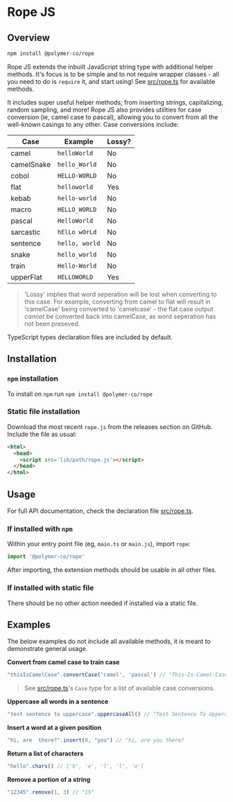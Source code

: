 # Rope JS

## Overview

```bash
npm install @polymer-co/rope
```

Rope JS extends the inbuilt JavaScript string type with additional helper methods. It's focus is to be simple and to not require wrapper classes - all you need to do is `require` it, and start using! See [src/rope.ts](src/rope.ts) for available methods.

It includes super useful helper methods; from inserting strings, capitalizing, random sampling, and more! Rope JS also provides utilities for case conversion (ie, camel case to pascal), allowing you to convert from all the well-known casings to any other. Case conversions include:

| Case | Example | Lossy? |
| - | - | - |
| camel | `helloWorld` | No |
| camelSnake | `hello_World` | No |
| cobol | `HELLO-WORLD` | No |
| flat | `helloworld` | Yes |
| kebab | `hello-world` | No |
| macro | `HELLO_WORLD` | No |
| pascal | `HelloWorld` | No |
| sarcastic| `hElLo wOrLd` | No |
| sentence | `hello, world` | No |
| snake | `hello_world` | No |
| train | `Hello-World` | No |
| upperFlat  | `HELLOWORLD` | Yes |

> 'Lossy' implies that word seperation will be lost when converting to this case. For example, converting from camel to flat will result in 'camelCase' being converted to 'camelcase' - the flat case output _cannot_ be converted back into camelCase, as word seperation has not been preseved.

TypeScript types declaration files are included by default.

## Installation

### `npm` installation

To install on `npm` run `npm install @polymer-co/rope`

### Static file installation

Download the most recent `rope.js` from the releases section on GitHub. Include the file as usual:

```html
<html>
  <head>
    <script src='lib/path/rope.js'></script>
  </head>
</html>
```

## Usage

For full API documentation, check the declaration file [src/rope.ts](src/rope.ts).

### If installed with `npm`

Within your entry point file (eg, `main.ts` or `main.js`), import `rope`:

```typescript
import '@polymer-co/rope'
```

After importing, the extension methods should be usable in all other files.

### If installed with static file

There should be no other action needed if installed via a static file.

## Examples

The below examples do not include all available methods, it is meant to demonstrate general usage.

**Convert from camel case to train case**
```typescript
"thisIsCamelCase".convertCase('camel', 'pascal') // "This-Is-Camel-Case
```
> See [src/rope.ts](src/rope.ts)'s `Case` type for a list of available case conversions.

**Uppercase all words in a sentence**
```typescript
"test sentence to uppercase".uppercaseAll() // "Test Sentence To Uppercase"
```

**Insert a word at a given position**
```typescript
"hi, are  there?".insert(8, "you") // "hi, are you there?
```

**Return a list of characters**
```typescript
"hello".chars() // ['h', 'e', 'l', 'l', 'o']
```

**Remove a portion of a string**
```typescript
"12345".remove(1, 3) // "15"
```



